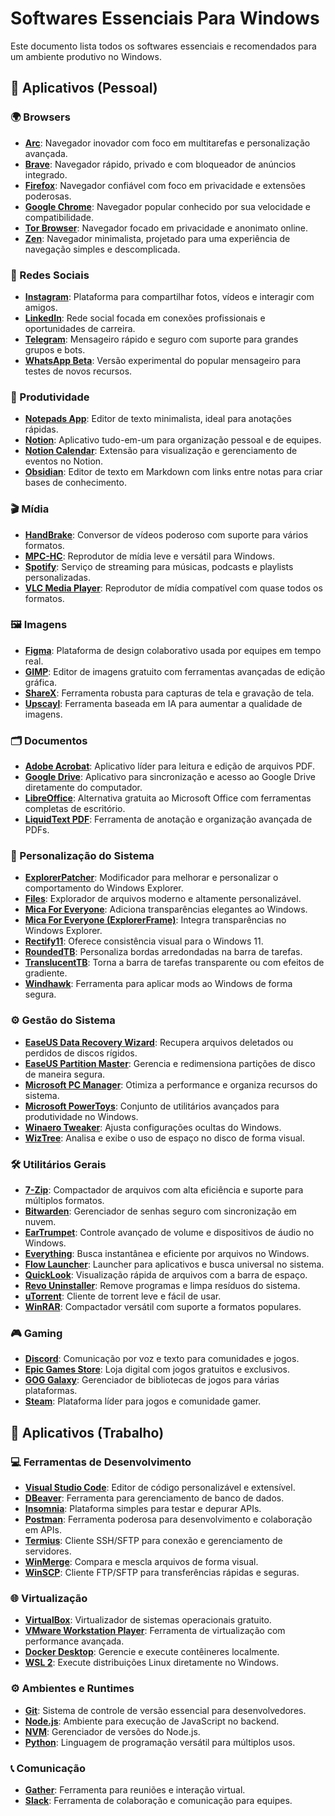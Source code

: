 # Softwares Essenciais Para Windows

Este documento lista todos os softwares essenciais e recomendados para um ambiente produtivo no Windows.

## 👤 Aplicativos (Pessoal)

### 🌍 Browsers

- [**Arc**](https://arc.net/): Navegador inovador com foco em multitarefas e personalização avançada.
- [**Brave**](https://brave.com/): Navegador rápido, privado e com bloqueador de anúncios integrado.
- [**Firefox**](https://www.mozilla.org/firefox/): Navegador confiável com foco em privacidade e extensões poderosas.
- [**Google Chrome**](https://www.google.com/chrome/): Navegador popular conhecido por sua velocidade e compatibilidade.
- [**Tor Browser**](https://www.torproject.org/): Navegador focado em privacidade e anonimato online.
- [**Zen**](https://zen-browser.app/): Navegador minimalista, projetado para uma experiência de navegação simples e descomplicada.

### 💬 Redes Sociais

- [**Instagram**](https://www.instagram.com/): Plataforma para compartilhar fotos, vídeos e interagir com amigos.
- [**LinkedIn**](https://www.linkedin.com/): Rede social focada em conexões profissionais e oportunidades de carreira.
- [**Telegram**](https://telegram.org/): Mensageiro rápido e seguro com suporte para grandes grupos e bots.
- [**WhatsApp Beta**](https://www.whatsapp.com/): Versão experimental do popular mensageiro para testes de novos recursos.

### 📅 Produtividade

- [**Notepads App**](https://apps.microsoft.com/detail/9nhl4nsc67wm?ocid=pdpshare&hl=en-us&gl=US): Editor de texto minimalista, ideal para anotações rápidas.
- [**Notion**](https://www.notion.so/): Aplicativo tudo-em-um para organização pessoal e de equipes.
- [**Notion Calendar**](https://www.notion.so/): Extensão para visualização e gerenciamento de eventos no Notion.
- [**Obsidian**](https://obsidian.md/): Editor de texto em Markdown com links entre notas para criar bases de conhecimento.

### 🎬 Mídia

- [**HandBrake**](https://handbrake.fr/): Conversor de vídeos poderoso com suporte para vários formatos.
- [**MPC-HC**](https://mpc-hc.org/): Reprodutor de mídia leve e versátil para Windows.
- [**Spotify**](https://www.spotify.com/): Serviço de streaming para músicas, podcasts e playlists personalizadas.
- [**VLC Media Player**](https://www.videolan.org/vlc/): Reprodutor de mídia compatível com quase todos os formatos.

### 🖼️ Imagens

- [**Figma**](https://www.figma.com/): Plataforma de design colaborativo usada por equipes em tempo real.
- [**GIMP**](https://www.gimp.org/): Editor de imagens gratuito com ferramentas avançadas de edição gráfica.
- [**ShareX**](https://getsharex.com/): Ferramenta robusta para capturas de tela e gravação de tela.
- [**Upscayl**](https://github.com/upscayl/upscayl): Ferramenta baseada em IA para aumentar a qualidade de imagens.

### 🗂️ Documentos

- [**Adobe Acrobat**](https://www.adobe.com/acrobat/): Aplicativo líder para leitura e edição de arquivos PDF.
- [**Google Drive**](https://www.google.com/drive/download/): Aplicativo para sincronização e acesso ao Google Drive diretamente do computador.
- [**LibreOffice**](https://www.libreoffice.org/download/download-libreoffice/): Alternativa gratuita ao Microsoft Office com ferramentas completas de escritório.
- [**LiquidText PDF**](https://www.liquidtext.net/): Ferramenta de anotação e organização avançada de PDFs.

### 🎨 Personalização do Sistema

- [**ExplorerPatcher**](https://github.com/valinet/ExplorerPatcher): Modificador para melhorar e personalizar o comportamento do Windows Explorer.
- [**Files**](https://github.com/files-community/Files?tab=readme-ov-file): Explorador de arquivos moderno e altamente personalizável.
- [**Mica For Everyone**](https://github.com/MicaForEveryone/MicaForEveryone): Adiciona transparências elegantes ao Windows.
- [**Mica For Everyone (ExplorerFrame)**](https://github.com/MicaForEveryone/ExplorerFrame): Integra transparências no Windows Explorer.
- [**Rectify11**](https://github.com/Rectify11/Installer): Oferece consistência visual para o Windows 11.
- [**RoundedTB**](https://roundedtb.com/): Personaliza bordas arredondadas na barra de tarefas.
- [**TranslucentTB**](https://apps.microsoft.com/detail/9pf4kz2vn4w9?ocid=pdpshare&hl=en-us&gl=US): Torna a barra de tarefas transparente ou com efeitos de gradiente.
- [**Windhawk**](https://windhawk.net/): Ferramenta para aplicar mods ao Windows de forma segura.

### ⚙️ Gestão do Sistema

- [**EaseUS Data Recovery Wizard**](https://br.easeus.com/data-recovery-software/data-recovery-wizard-free.html?utm_source=canalwinchester&utm_medium=youtubevideo&utm_campaign=bella-202402-drw-refer): Recupera arquivos deletados ou perdidos de discos rígidos.
- [**EaseUS Partition Master**](https://br.easeus.com/partition-manager/partition-master-free.html?utm_source=canalwinchester&utm_medium=youtubevideo&utm_campaign=bella-202402-epm): Gerencia e redimensiona partições de disco de maneira segura.
- [**Microsoft PC Manager**](https://apps.microsoft.com/detail/9pm860492szd?ocid=pdpshare&hl=en-us&gl=US): Otimiza a performance e organiza recursos do sistema.
- [**Microsoft PowerToys**](https://github.com/microsoft/PowerToys): Conjunto de utilitários avançados para produtividade no Windows.
- [**Winaero Tweaker**](https://winaerotweaker.com/): Ajusta configurações ocultas do Windows.
- [**WizTree**](https://wiztreefree.com/): Analisa e exibe o uso de espaço no disco de forma visual.

### 🛠️ Utilitários Gerais

- [**7-Zip**](https://www.7-zip.org/): Compactador de arquivos com alta eficiência e suporte para múltiplos formatos.
- [**Bitwarden**](https://bitwarden.com/): Gerenciador de senhas seguro com sincronização em nuvem.
- [**EarTrumpet**](https://github.com/File-New-Project/EarTrumpet): Controle avançado de volume e dispositivos de áudio no Windows.
- [**Everything**](https://www.voidtools.com/): Busca instantânea e eficiente por arquivos no Windows.
- [**Flow Launcher**](https://www.flowlauncher.com/): Launcher para aplicativos e busca universal no sistema.
- [**QuickLook**](https://www.microsoft.com/store/apps/9nv4bs3l1h4s): Visualização rápida de arquivos com a barra de espaço.
- [**Revo Uninstaller**](https://www.revouninstaller.com/): Remove programas e limpa resíduos do sistema.
- [**uTorrent**](https://www.utorrent.com/):  Cliente de torrent leve e fácil de usar.
- [**WinRAR**](https://www.win-rar.com/): Compactador versátil com suporte a formatos populares.

### 🎮 Gaming

- [**Discord**](https://discord.com/): Comunicação por voz e texto para comunidades e jogos.
- [**Epic Games Store**](https://www.epicgames.com/store/en-US/): Loja digital com jogos gratuitos e exclusivos.
- [**GOG Galaxy**](https://www.gog.com/galaxy): Gerenciador de bibliotecas de jogos para várias plataformas.
- [**Steam**](https://store.steampowered.com/): Plataforma líder para jogos e comunidade gamer.

## 💼 Aplicativos (Trabalho)

### 💻 Ferramentas de Desenvolvimento

- [**Visual Studio Code**](https://code.visualstudio.com/): Editor de código personalizável  e extensível.
- [**DBeaver**](https://dbeaver.io/): Ferramenta para  gerenciamento de banco de dados.
- [**Insomnia**](https://insomnia.rest/): Plataforma simples para testar e depurar APIs.
- [**Postman**](https://www.postman.com/): Ferramenta poderosa para desenvolvimento e colaboração em APIs.
- [**Termius**](https://www.termius.com/): Cliente SSH/SFTP para conexão e gerenciamento de servidores.
- [**WinMerge**](https://winmerge.org/): Compara e mescla arquivos de forma visual.
- [**WinSCP**](https://winscp.net/): Cliente FTP/SFTP para transferências rápidas e seguras.

### 🌐 Virtualização

- [**VirtualBox**](https://www.virtualbox.org/): Virtualizador de sistemas operacionais gratuito.
- [**VMware Workstation Player**](https://www.vmware.com/products/workstation-player.html): Ferramenta de virtualização com performance avançada.
- [**Docker Desktop**](https://www.docker.com/products/docker-desktop/): Gerencie e execute contêineres localmente.
- [**WSL 2**](https://docs.microsoft.com/windows/wsl/): Execute distribuições Linux diretamente no Windows.

### ⚙️ Ambientes e Runtimes

- [**Git**](https://git-scm.com/): Sistema de controle de versão essencial para desenvolvedores.
- [**Node.js**](https://nodejs.org/): Ambiente para execução de JavaScript no backend.
- [**NVM**](https://github.com/coreybutler/nvm-windows): Gerenciador de versões do Node.js.
- [**Python**](https://www.python.org/): Linguagem de programação versátil para múltiplos usos.

### 📞 Comunicação

- [**Gather**](https://www.gather.town/): Ferramenta para reuniões e interação virtual.
- [**Slack**](https://slack.com/): Ferramenta de colaboração e comunicação para equipes.
